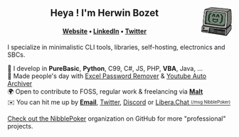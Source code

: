 <h2 align="center"><img src="computer_v1_happy_strong.png" height="64px;" align="right">Heya ! I'm Herwin Bozet<br></h2>
<h4 align="center">
  <b><a href="https://nibblepoker.lu/">Website</a></b>
  <!--•
  <s>Blog</s>-->
  •
  <a href="https://www.linkedin.com/in/herwin-bozet/">LinkedIn</a>
  •
  <a href="https://twitter.com/NibblePoker">Twitter</a>
</h4>

I specialize in minimalistic CLI tools, libraries, self-hosting, electronics and SBCs.

🧰 I develop in <b>PureBasic</b>, <b>Python</b>, C99, C#, JS, PHP, <b>VBA</b>, Java, ...</b><br>
🏅 Made people's day with [Excel Password Remover](https://github.com/aziascreations/Excel-Worksheet-Password-Remover) & [Youtube Auto Archiver](https://github.com/aziascreations/Youtube-Auto-Archiver)<br>
🌍 Open to contribute to FOSS, regular work & freelancing via <b>[Malt](https://fr.malt.be/profile/herwinbozet)</b><br><!-- in 🇧🇪, 🇫🇷 & 🇱🇺-->
✉️ You can hit me up by <b><a href="mailto:herwin.bozet@gmail.com">Email</a></b>, <a href="https://twitter.com/NibblePoker">Twitter</a>, <a href="https://discord.com/channels/@me/220400807558774785/">Discord</a> or <a href="https://libera.chat/">Libera.Chat <sub><sup>(/msg NibblePoker)</sup></sub><br>

Check out the [NibblePoker](https://github.com/NibblePoker) organization on GitHub for more "professional" projects.
